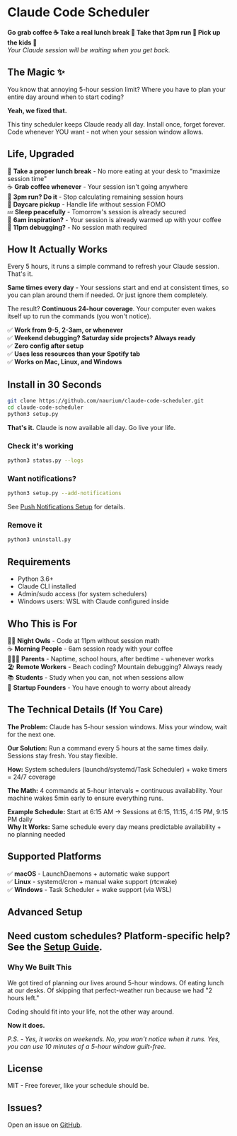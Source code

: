 # Claude Code Scheduler

**Go grab coffee ☕ Take a real lunch break 🍕 Take that 3pm run 🏃 Pick up the kids 👶**  
*Your Claude session will be waiting when you get back.*

## The Magic ✨

You know that annoying 5-hour session limit? Where you have to plan your entire day around when to start coding?

**Yeah, we fixed that.**

This tiny scheduler keeps Claude ready all day. Install once, forget forever. Code whenever YOU want - not when your session window allows.

## Life, Upgraded

🍕 **Take a proper lunch break** - No more eating at your desk to "maximize session time"  
☕ **Grab coffee whenever** - Your session isn't going anywhere  
🏃 **3pm run? Do it** - Stop calculating remaining session hours  
👶 **Daycare pickup** - Handle life without session FOMO  
💤 **Sleep peacefully** - Tomorrow's session is already secured  
🌅 **6am inspiration?** - Your session is already warmed up with your coffee  
🌙 **11pm debugging?** - No session math required  

## How It Actually Works

Every 5 hours, it runs a simple command to refresh your Claude session. That's it.

**Same times every day** - Your sessions start and end at consistent times, so you can plan around them if needed. Or just ignore them completely.

The result? **Continuous 24-hour coverage**. Your computer even wakes itself up to run the commands (you won't notice).

✅ **Work from 9-5, 2-3am, or whenever**  
✅ **Weekend debugging? Saturday side projects? Always ready**  
✅ **Zero config after setup**  
✅ **Uses less resources than your Spotify tab**  
✅ **Works on Mac, Linux, and Windows**  

## Install in 30 Seconds

```bash
git clone https://github.com/naurium/claude-code-scheduler.git
cd claude-code-scheduler
python3 setup.py
```

**That's it.** Claude is now available all day. Go live your life.

### Check it's working
```bash
python3 status.py --logs
```

### Want notifications?
```bash
python3 setup.py --add-notifications
```
See [Push Notifications Setup](NOTIFICATIONS.md) for details.

### Remove it
```bash
python3 uninstall.py
```

## Requirements

- Python 3.6+
- Claude CLI installed
- Admin/sudo access (for system schedulers)
- Windows users: WSL with Claude configured inside

## Who This is For

🧑‍💻 **Night Owls** - Code at 11pm without session math  
☕ **Morning People** - 6am session ready with your coffee  
👨‍👩‍👧 **Parents** - Naptime, school hours, after bedtime - whenever works  
🏖️ **Remote Workers** - Beach coding? Mountain debugging? Always ready  
📚 **Students** - Study when you can, not when sessions allow  
🚀 **Startup Founders** - You have enough to worry about already

## The Technical Details (If You Care)

**The Problem:** Claude has 5-hour session windows. Miss your window, wait for the next one.

**Our Solution:** Run a command every 5 hours at the same times daily. Sessions stay fresh. You stay flexible.

**How:** System schedulers (launchd/systemd/Task Scheduler) + wake timers = 24/7 coverage

**The Math:** 4 commands at 5-hour intervals = continuous availability. Your machine wakes 5min early to ensure everything runs.

**Example Schedule:** Start at 6:15 AM → Sessions at 6:15, 11:15, 4:15 PM, 9:15 PM daily  
**Why It Works:** Same schedule every day means predictable availability + no planning needed

## Supported Platforms

✅ **macOS** - LaunchDaemons + automatic wake support  
✅ **Linux** - systemd/cron + manual wake support (rtcwake)  
✅ **Windows** - Task Scheduler + wake support (via WSL)

## Advanced Setup

Need custom schedules? Platform-specific help? See the [Setup Guide](SETUP.md).
---

### Why We Built This

We got tired of planning our lives around 5-hour windows. Of eating lunch at our desks. Of skipping that perfect-weather run because we had "2 hours left."

Coding should fit into your life, not the other way around.

**Now it does.**

*P.S. - Yes, it works on weekends. No, you won't notice when it runs. Yes, you can use 10 minutes of a 5-hour window guilt-free.*

## License

MIT - Free forever, like your schedule should be.

## Issues?

Open an issue on [GitHub](https://github.com/naurium/claude-code-scheduler/issues).